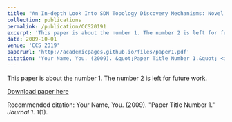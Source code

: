 ```yaml
---
title: "An In-depth Look Into SDN Topology Discovery Mechanisms: Novel Attacks and Practical Countermeasures"
collection: publications
permalink: /publication/CCS20191
excerpt: 'This paper is about the number 1. The number 2 is left for future work.'
date: 2009-10-01
venue: 'CCS 2019'
paperurl: 'http://academicpages.github.io/files/paper1.pdf'
citation: 'Your Name, You. (2009). &quot;Paper Title Number 1.&quot; <i>Journal 1</i>. 1(1).'
---
```

This paper is about the number 1. The number 2 is left for future work.

[Download paper here](http://academicpages.github.io/files/paper1.pdf)

Recommended citation: Your Name, You. (2009). "Paper Title Number 1." <i>Journal 1</i>. 1(1).
